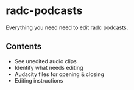# radc-podcasts
Everything you need need to edit radc podcasts.

## Contents
* See unedited audio clips
* Identify what needs editing
* Audacity files for opening & closing
* Editing instructions
